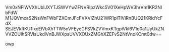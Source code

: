 Vm0xNFlWVXhUblJXYTJSWVYwZFNVRlpzWkc5V01XeHpWV3hrVm1KR2NIbFdW
M1JQVmxaS2NsWnFWbFZXCmJFcFVXVlZhU21WR1pITlViRnBUQ21KRldYcFdX
SEJEVkRKU1IxcElVbXhTTW5oVFEyeGFSVkZVVmxKTgpiVkl6V1d0a1UyUkZN
VVZOUlhSRVlsUkdlVnBJWXpsUVVXOUxZMGhXZEFvS2NtVnoKCmt0dw==

owp